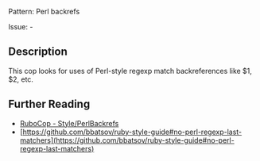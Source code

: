 Pattern: Perl backrefs

Issue: -

## Description

This cop looks for uses of Perl-style regexp match
backreferences like $1, $2, etc.

## Further Reading

* [RuboCop - Style/PerlBackrefs](https://rubocop.readthedocs.io/en/latest/cops_style/#styleperlbackrefs)
* [https://github.com/bbatsov/ruby-style-guide#no-perl-regexp-last-matchers](https://github.com/bbatsov/ruby-style-guide#no-perl-regexp-last-matchers)
